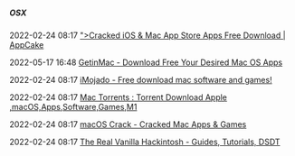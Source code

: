 #####  OSX

2022-02-24 08:17 [&quot;&gt;Cracked iOS &amp; Mac App Store Apps Free Download | AppCake](https://www.iphonecake.com/index.php?c=6&device=3&p=3)

2022-05-17 16:48 [GetinMac - Download Free Your Desired Mac OS Apps](https://getinmac.com/)

2022-02-24 08:17 [iMojado - Free download mac software and games!](http://ww16.imojado.org/?sub1=20220807-0818-42db-9e16-a731a9505dee)

2022-02-24 08:17 [Mac Torrents : Torrent Download Apple ,macOS,Apps,Software,Games,M1](https://mac-torrents.io/)

2022-02-24 08:17 [macOS Crack - Cracked Mac Apps &amp; Games](https://macbff.com/page/2/)

2022-02-24 08:17 [The Real Vanilla Hackintosh - Guides, Tutorials, DSDT](https://www.olarila.com/)



